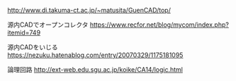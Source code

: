 
http://www.di.takuma-ct.ac.jp/~matusita/GuenCAD/top/



源内CADでオープンコレクタ
https://www.recfor.net/blog/mycom/index.php?itemid=749

源内CADをいじる
https://nezuku.hatenablog.com/entry/20070329/1175181095

論理回路
http://ext-web.edu.sgu.ac.jp/koike/CA14/logic.html
